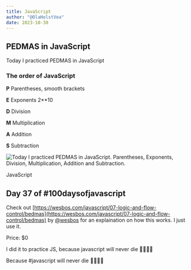 ```yaml
---
title: JavaScript
author: "@OlaHolstVea"
date: 2023-10-30
---
```


## PEDMAS in JavaScript
Today I practiced PEDMAS in JavaScript

### The order of JavaScript
**P** Parentheses, smooth brackets

**E** Exponents 2**10

**D** Division

**M** Multiplication

**A** Addition

**S** Subtraction


![Today I practiced PEDMAS in JavaScript. Parentheses, Exponents, Division, Multiplication, Addition and Subtraction.
](https://pbs.twimg.com/media/F9sRs1JXsAAL5qP?format=jpg&name=large)


JavaScript


## Day 37 of #100daysofjavascript

Check out [https://wesbos.com/javascript/07-logic-and-flow-control/bedmas](https://wesbos.com/javascript/07-logic-and-flow-control/bedmas) by
[@wesbos](https://twitter.com/wesbos)
  for an explaination on how this works. I just use it.

Price: $0

I did it to practice JS, because javascript will never die 💪🥳🏴‍☠️

Because #javascript will never die 💪🥳🏴‍☠️
